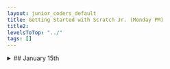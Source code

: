 ```yaml
---
layout: junior_coders_default
title: Getting Started with Scratch Jr. (Monday PM)
title2: 
levelsToTop: "../"
tags: []
---
```





<details markdown=1>
<summary markdown=1>## January 15th
</summary>

## January 15th

### Homework due January 22nd

### Recap for January 15th

New Students and ScratchJr.
  : Two students joined our class today, and we continued with the introduction to ScratchJr from their trial lesson. We reviewed their homework project, and then did a basic review of the purple, green and orange blocks. At this point I challenged them to explore freely what they could do with the blocks they knew at this point, and this is their homework for next week. In class one project was notable for making three characters move together in unison and stopping at the edge of the screen. 

{% include giphy.html link="https://media.giphy.com/media/FiuZiSeoLwol7qoqY9/" %} 

Knock Knock Jokes
  : After doing many tutorials, one girl started to work on a basic project, a knock knock joke project. She decided she wanted to change the stock actor the project came with, and got very excited at all teh characters, especially the mermaids, that are available in the media library. After exploring this for a while she asked if we could make the Mermaid King's flippers move as if he were swimming. This is actually hard to do in Tynker, but I walked through the simple cut, paste, and rotate actions that are part of partially creating that effect. She also made some other modifications to the Mermaid King, like changing the color of his sword.

Tutorials
  : Lastly, another student worked independently on finishing up the Barbie Pets Tutorial, and continuing on a Christmas-themed project. She had a small question about one section of the tutorial, but eventually got it. The ability to work independently is a sign of increased confidence and mastery.



</details>